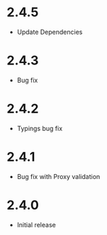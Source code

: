 # 2.4.5
* Update Dependencies

# 2.4.3
* Bug fix

# 2.4.2
* Typings bug fix

# 2.4.1
* Bug fix with Proxy validation

# 2.4.0
* Initial release
